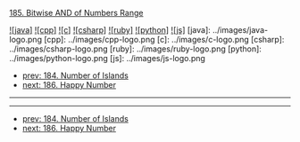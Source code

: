 [185. Bitwise AND of Numbers Range](https://leetcode.com/problems/bitwise-and-of-numbers-range/)

[![java]](../java/185-bitwise-and-of-numbers-range.md)
[![cpp]](../cpp/185-bitwise-and-of-numbers-range.md)
[![c]](../c/185-bitwise-and-of-numbers-range.md)
[![csharp]](../csharp/185-bitwise-and-of-numbers-range.md)
[![ruby]](../ruby/185-bitwise-and-of-numbers-range.md)
[![python]](../python/185-bitwise-and-of-numbers-range.md)
[![js]](../js/185-bitwise-and-of-numbers-range.md)
[java]: ../images/java-logo.png
[cpp]: ../images/cpp-logo.png
[c]: ../images/c-logo.png
[csharp]: ../images/csharp-logo.png
[ruby]: ../images/ruby-logo.png
[python]: ../images/python-logo.png
[js]: ../images/js-logo.png

- [prev: 184. Number of Islands](184-number-of-islands.md)
- [next: 186. Happy Number](186-happy-number.md)

---


---

- [prev: 184. Number of Islands](184-number-of-islands.md)
- [next: 186. Happy Number](186-happy-number.md)

